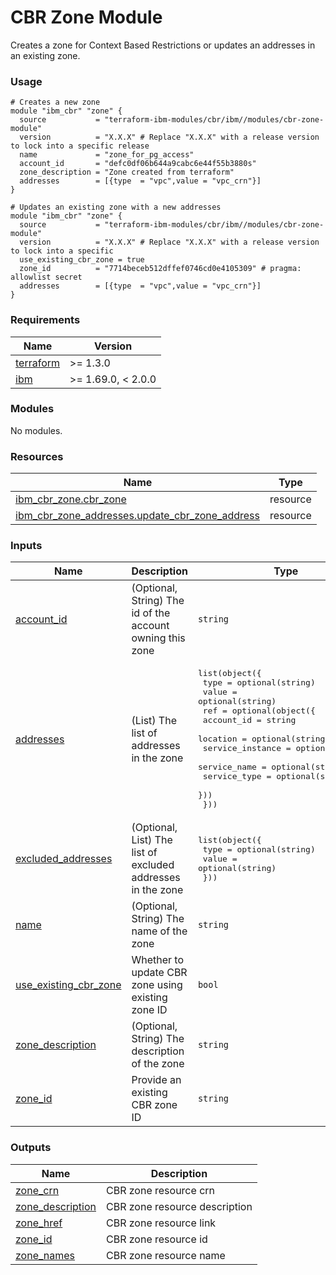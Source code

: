 # CBR Zone Module

Creates a zone for Context Based Restrictions or updates an addresses in an existing zone.

### Usage

```hcl
# Creates a new zone
module "ibm_cbr" "zone" {
  source           = "terraform-ibm-modules/cbr/ibm//modules/cbr-zone-module"
  version          = "X.X.X" # Replace "X.X.X" with a release version to lock into a specific release
  name             = "zone_for_pg_access"
  account_id       = "defc0df06b644a9cabc6e44f55b3880s"
  zone_description = "Zone created from terraform"
  addresses        = [{type  = "vpc",value = "vpc_crn"}]
}
```

```hcl
# Updates an existing zone with a new addresses
module "ibm_cbr" "zone" {
  source           = "terraform-ibm-modules/cbr/ibm//modules/cbr-zone-module"
  version          = "X.X.X" # Replace "X.X.X" with a release version to lock into a specific
  use_existing_cbr_zone = true
  zone_id          = "7714beceb512dffef0746cd0e4105309" # pragma: allowlist secret
  addresses        = [{type  = "vpc",value = "vpc_crn"}]
}
```

<!-- BEGINNING OF PRE-COMMIT-TERRAFORM DOCS HOOK -->
### Requirements

| Name | Version |
|------|---------|
| <a name="requirement_terraform"></a> [terraform](#requirement\_terraform) | >= 1.3.0 |
| <a name="requirement_ibm"></a> [ibm](#requirement\_ibm) | >= 1.69.0, < 2.0.0 |

### Modules

No modules.

### Resources

| Name | Type |
|------|------|
| [ibm_cbr_zone.cbr_zone](https://registry.terraform.io/providers/IBM-Cloud/ibm/latest/docs/resources/cbr_zone) | resource |
| [ibm_cbr_zone_addresses.update_cbr_zone_address](https://registry.terraform.io/providers/IBM-Cloud/ibm/latest/docs/resources/cbr_zone_addresses) | resource |

### Inputs

| Name | Description | Type | Default | Required |
|------|-------------|------|---------|:--------:|
| <a name="input_account_id"></a> [account\_id](#input\_account\_id) | (Optional, String) The id of the account owning this zone | `string` | `null` | no |
| <a name="input_addresses"></a> [addresses](#input\_addresses) | (List) The list of addresses in the zone | <pre>list(object({<br>    type  = optional(string)<br>    value = optional(string)<br>    ref = optional(object({<br>      account_id       = string<br>      location         = optional(string)<br>      service_instance = optional(string)<br>      service_name     = optional(string)<br>      service_type     = optional(string)<br>    }))<br>  }))</pre> | `[]` | no |
| <a name="input_excluded_addresses"></a> [excluded\_addresses](#input\_excluded\_addresses) | (Optional, List) The list of excluded addresses in the zone | <pre>list(object({<br>    type  = optional(string)<br>    value = optional(string)<br>  }))</pre> | `[]` | no |
| <a name="input_name"></a> [name](#input\_name) | (Optional, String) The name of the zone | `string` | `null` | no |
| <a name="input_use_existing_cbr_zone"></a> [use\_existing\_cbr\_zone](#input\_use\_existing\_cbr\_zone) | Whether to update CBR zone using existing zone ID | `bool` | `false` | no |
| <a name="input_zone_description"></a> [zone\_description](#input\_zone\_description) | (Optional, String) The description of the zone | `string` | `null` | no |
| <a name="input_zone_id"></a> [zone\_id](#input\_zone\_id) | Provide an existing CBR zone ID | `string` | `null` | no |

### Outputs

| Name | Description |
|------|-------------|
| <a name="output_zone_crn"></a> [zone\_crn](#output\_zone\_crn) | CBR zone resource crn |
| <a name="output_zone_description"></a> [zone\_description](#output\_zone\_description) | CBR zone resource description |
| <a name="output_zone_href"></a> [zone\_href](#output\_zone\_href) | CBR zone resource link |
| <a name="output_zone_id"></a> [zone\_id](#output\_zone\_id) | CBR zone resource id |
| <a name="output_zone_names"></a> [zone\_names](#output\_zone\_names) | CBR zone resource name |
<!-- END OF PRE-COMMIT-TERRAFORM DOCS HOOK -->
